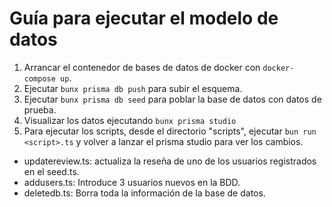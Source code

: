 # Guía para ejecutar el modelo de datos

1. Arrancar el contenedor de bases de datos de docker con `docker-compose up`.
2. Ejecutar `bunx prisma db push` para subir el esquema.
3. Ejecutar `bunx prisma db seed` para poblar la base de datos con datos de prueba.
4. Visualizar los datos ejecutando `bunx prisma studio`
5. Para ejecutar los scripts, desde el directorio "scripts", ejecutar `bun run <script>.ts` y volver a lanzar el prisma studio para ver los cambios.

- updatereview.ts: actualiza la reseña de uno de los usuarios registrados en el seed.ts.
- addusers.ts: Introduce 3 usuarios nuevos en la BDD.
- deletedb.ts: Borra toda la información de la base de datos.
